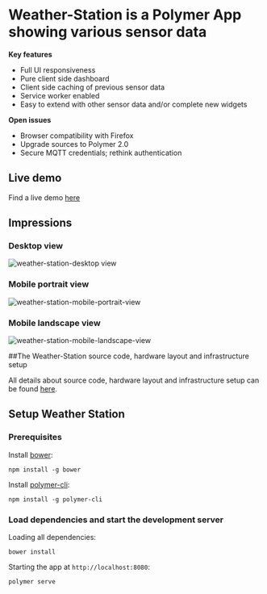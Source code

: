 # Weather-Station is a Polymer App showing various sensor data

**Key features**

* Full UI responsiveness
* Pure client side dashboard
* Client side caching of previous sensor data
* Service worker enabled
* Easy to extend with other sensor data and/or complete new widgets

**Open issues**

* Browser compatibility with Firefox
* Upgrade sources to Polymer 2.0
* Secure MQTT credentials; rethink authentication

## Live demo

Find a live demo [here](https://fir-testing-50442.firebaseapp.com/index.html)

## Impressions

### Desktop view
![weather-station-desktop view](https://cloud.githubusercontent.com/assets/16960855/20327330/e07c3480-ab8c-11e6-9270-0f31b35fc313.png)

### Mobile portrait view
![weather-station-mobile-portrait-view](https://cloud.githubusercontent.com/assets/16960855/20327369/0e7733e4-ab8d-11e6-8887-3b5e636c3d24.png)

### Mobile landscape view
![weather-station-mobile-landscape-view](https://cloud.githubusercontent.com/assets/16960855/20327350/f86fa34c-ab8c-11e6-8bf3-dff82b49c139.png)

##The Weather-Station source code, hardware layout and infrastructure setup

All details about source code, hardware layout and infrastructure setup can be found [here](https://github.com/hunsalz/ESP8266/tree/master/WeatherStation).

## Setup Weather Station

### Prerequisites

Install [bower](https://bower.io/):

    npm install -g bower

Install [polymer-cli](https://github.com/Polymer/polymer-cli):

    npm install -g polymer-cli

### Load dependencies and start the development server

Loading all dependencies:

    bower install

Starting the app at `http://localhost:8080`:

    polymer serve
